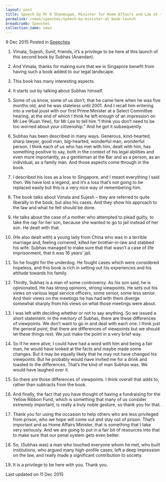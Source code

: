```yaml
---
layout: post
title: Speech by Mr K Shanmugam, Minister for Home Affairs and Law at the Official Book Launch of Mr Subhas Anandan's It's Easy to Cry
permalink: /news/speeches/speech-by-minister-at-book-launch
breadcrumb: Speeches
collection_name: news
---
```



9 Dec 2015 Posted in [Speeches](/news/speeches)

1. Vimala, Sujesh, Sunil, friends, it’s a privilege to be here at this launch of this second book by Subhas (Anandan).

2. And Vimala, thanks for making sure that we in Singapore benefit from having such a book added to our legal landscape.

3. This book has many interesting aspects.

 

4. It starts out by talking about Subhas himself.

 

5. Some of us know, some of us don’t, that he came here when he was five months old, and he was stateless until 2001. And I recall him entering into a verbal joust with our first Prime Minister at a Select Committee hearing, at the end of which I think he left enough of an impression on Mr Lee (Kuan Yew), for Mr Lee to tell him “I think you don’t need to be too worried about your citizenship.” And he got it subsequently.

 

6. Subhas has been described in many ways. Generous, kind-hearted, sharp lawyer, good man, big-hearted, wonderful man, wonderful person. I think each of us who has met with him, dealt with him, has something positive to say, both in the context of his legal abilities and even more importantly, as a gentleman at the Bar and as a person, as an individual, as a family man. And those aspects come through in the book.

 

7. I described his loss as a loss to Singapore, and I meant everything I said then. We have lost a legend, and it’s a loss that’s not going to be replaced easily but this is a very nice way of remembering him.

 

8. The book talks about Vimala and Sujesh – they are referred to quite liberally in the book, but also his cases. And they show his approach to the law and what he felt should be done.

 

9. He talks about the case of a mother who attempted to plead guilty, to take the rap for her son, because she wanted to go to jail instead of her son. He dealt with that.

 

10. (He also dealt with) a young lady from China who was in a terrible marriage and, feeling cornered, killed her brother-in-law and stabbed his wife. Subhas managed to make sure that that wasn’t a case of life imprisonment, that it was 16 years’ jail.

 

11. So he fought for the underdog. He fought cases which were considered hopeless, and this book is rich in setting out his experiences and his attitude towards his family.

 

12. Thirdly, Subhas is a man of some controversy. As his son said, he is opinionated. He has strong opinions, strong viewpoints. He sets out his views on various legal service officers, some senior, some less senior. And their views on the meetings he has had with them diverge somewhat sharply from his views on what those meetings were about.

 

13. I was left with deciding whether or not to say anything. So we issued a short statement. In the memory of Subhas, there are these differences of viewpoints. We don’t want to go in and deal with each one. I think just the general point, that there are differences of viewpoints but we should let these things rest. We just make the point in a very brief way.

 

14. So if he were alive, I could have had a word with him and being a fair man, he would have looked at the facts and maybe made some changes. But it may be equally likely that he may not have changed his viewpoints. But he probably would have invited me for a drink and toasted to the differences. That’s the kind of man Subhas was. We would have laughed over it.
 
 

15. So there are those differences of viewpoints. I think overall that adds to, rather than subtracts from the book.

 

16. And finally, the fact that you have thought of having a fundraising for the Yellow Ribbon Fund, which is something that many of us consider extremely important, is really a truly noble gesture, so thank you for that.

 

17. Thank you for using the occasion to help others who are less privileged from prison, who we hope will come out and stay out of prison. That’s important and as Home Affairs Minister, that is something that I take very seriously. And we are going to put in a fair bit of resources into that to make sure that our penal system gets even better.

 

18. So, (Subhas was) a man who touched everyone whom he met, who built institutions, who argued many high-profile cases, left a deep impression on the law, and really made a significant contribution to society.

 

19. It is a privilege to be here with you. Thank you.


<p class="right-side-updated">Last updated on 11 Dec 2015</p>

